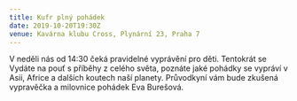 ```yaml
---
title: Kufr plný pohádek
date: 2019-10-20T19:30Z
venue: Kavárna klubu Cross, Plynární 23, Praha 7
---
```


V neděli nás od 14:30 čeká pravidelné vyprávění pro děti. Tentokrát se Vydáte na pouť s příběhy z celého světa, poznáte jaké pohádky se vypráví v Asii, Africe a dalších koutech naší planety. Průvodkyní vám bude zkušená vypravěčka a milovnice pohádek Eva Burešová.
